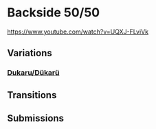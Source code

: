 # Backside 50/50
https://www.youtube.com/watch?v=UQXJ-FLviVk

## Variations
### [Dukaru/Dükarü](https://www.youtube.com/watch?v=v3OQ2OONV4I)

## Transitions

## Submissions